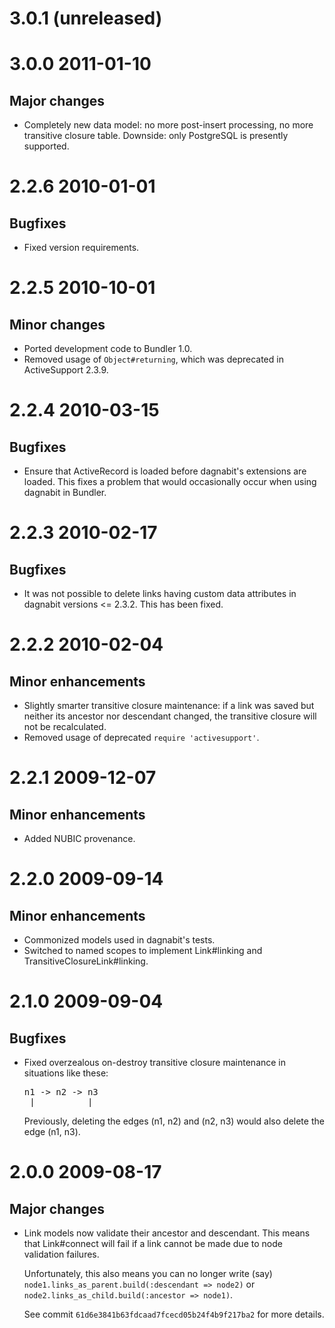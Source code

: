 3.0.1 (unreleased)
==================

3.0.0 2011-01-10
================

Major changes
-------------

* Completely new data model: no more post-insert processing, no more transitive
  closure table.  Downside: only PostgreSQL is presently supported.

2.2.6 2010-01-01
================

Bugfixes
--------

* Fixed version requirements.

2.2.5 2010-10-01
================

Minor changes
-------------

* Ported development code to Bundler 1.0.
* Removed usage of `Object#returning`, which was deprecated in ActiveSupport
  2.3.9.

2.2.4 2010-03-15
================

Bugfixes
--------

* Ensure that ActiveRecord is loaded before dagnabit's extensions are loaded.
  This fixes a problem that would occasionally occur when using dagnabit in
  Bundler.

2.2.3 2010-02-17
================

Bugfixes
--------

* It was not possible to delete links having custom data attributes in dagnabit
  versions <= 2.3.2.  This has been fixed.

2.2.2 2010-02-04
================

Minor enhancements
------------------

* Slightly smarter transitive closure maintenance: if a link was saved but
  neither its ancestor nor descendant changed, the transitive closure will not
  be recalculated.
* Removed usage of deprecated `require 'activesupport'`.

2.2.1 2009-12-07
================

Minor enhancements
------------------

* Added NUBIC provenance.

2.2.0 2009-09-14
================

Minor enhancements
------------------

* Commonized models used in dagnabit's tests.
* Switched to named scopes to implement Link#linking and TransitiveClosureLink#linking.

2.1.0 2009-09-04
================

Bugfixes
--------

* Fixed overzealous on-destroy transitive closure maintenance in situations like these:
 
  <pre>
  n1 -> n2 -> n3
   |__________|
  </pre>

  Previously, deleting the edges (n1, n2) and (n2, n3) would also delete the
  edge (n1, n3).

2.0.0 2009-08-17
================

Major changes
-------------

* Link models now validate their ancestor and descendant.  This means that
  Link#connect will fail if a link cannot be made due to node validation
  failures.

  Unfortunately, this also means you can no longer write (say)
  `node1.links_as_parent.build(:descendant => node2)` or
  `node2.links_as_child.build(:ancestor => node1)`.

  See commit `61d6e3841b63fdcaad7fcecd05b24f4b9f217ba2` for more details.

